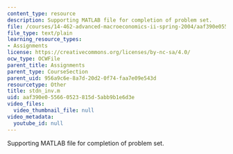 ```yaml
---
content_type: resource
description: Supporting MATLAB file for completion of problem set.
file: /courses/14-462-advanced-macroeconomics-ii-spring-2004/aaf390e055660523815d5abb9b1e6d3e_stdn_inv.m
file_type: text/plain
learning_resource_types:
- Assignments
license: https://creativecommons.org/licenses/by-nc-sa/4.0/
ocw_type: OCWFile
parent_title: Assignments
parent_type: CourseSection
parent_uid: 956a9c6e-8a7d-20d2-0f74-faa7e09e543d
resourcetype: Other
title: stdn_inv.m
uid: aaf390e0-5566-0523-815d-5abb9b1e6d3e
video_files:
  video_thumbnail_file: null
video_metadata:
  youtube_id: null
---
```

Supporting MATLAB file for completion of problem set.